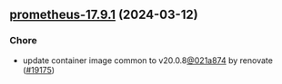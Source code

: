 

## [prometheus-17.9.1](https://github.com/truecharts/charts/compare/prometheus-17.9.0...prometheus-17.9.1) (2024-03-12)

### Chore



- update container image common to v20.0.8[@021a874](https://github.com/021a874) by renovate ([#19175](https://github.com/truecharts/charts/issues/19175))